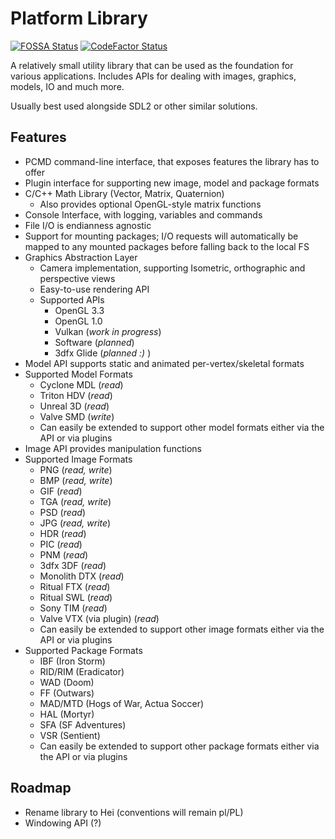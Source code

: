 # Platform Library
[![FOSSA Status](https://app.fossa.io/api/projects/git%2Bgithub.com%2FTalonBraveInfo%2Fplatform.svg?type=shield)](https://app.fossa.io/projects/git%2Bgithub.com%2FTalonBraveInfo%2Fplatform?ref=badge_shield) [![CodeFactor Status](https://www.codefactor.io/Content/badges/D.svg)](https://www.codefactor.io/repository/github/talonbraveinfo/platform)

A relatively small utility library that can be used as the foundation for various applications. 
Includes APIs for dealing with images, graphics, models, IO and much more.

Usually best used alongside SDL2 or other similar solutions.

## Features

- PCMD command-line interface, that exposes features the library has to offer
- Plugin interface for supporting new image, model and package formats
- C/C++ Math Library (Vector, Matrix, Quaternion)
    - Also provides optional OpenGL-style matrix functions
- Console Interface, with logging, variables and commands
- File I/O is endianness agnostic
- Support for mounting packages; I/O requests will automatically be mapped to any 
mounted packages before falling back to the local FS
- Graphics Abstraction Layer
    - Camera implementation, supporting Isometric, orthographic and perspective views
    - Easy-to-use rendering API
    - Supported APIs
        - OpenGL 3.3
        - OpenGL 1.0
        - Vulkan (*work in progress*)
        - Software (*planned*)
        - 3dfx Glide (*planned :)* )
- Model API supports static and animated per-vertex/skeletal formats
- Supported Model Formats
    - Cyclone MDL (*read*)
    - Triton HDV (*read*)
    - Unreal 3D (*read*)
    - Valve SMD (*write*)
    - Can easily be extended to support other model formats either via the API or via plugins
- Image API provides manipulation functions
- Supported Image Formats
    - PNG (*read, write*)
    - BMP (*read, write*)
    - GIF (*read*)
    - TGA (*read, write*)
    - PSD (*read*)
    - JPG (*read, write*)
    - HDR (*read*)
    - PIC (*read*)
    - PNM (*read*)
    - 3dfx 3DF (*read*)
    - Monolith DTX (*read*)
    - Ritual FTX (*read*)
    - Ritual SWL (*read*)
    - Sony TIM (*read*)
    - Valve VTX (via plugin) (*read*)
    - Can easily be extended to support other image formats either via the API or via plugins
- Supported Package Formats
    - IBF (Iron Storm)
    - RID/RIM (Eradicator)
    - WAD (Doom)
    - FF (Outwars)
    - MAD/MTD (Hogs of War, Actua Soccer)
    - HAL (Mortyr)
    - SFA (SF Adventures)
    - VSR (Sentient)
    - Can easily be extended to support other package formats either via the API or via plugins
    
## Roadmap

- Rename library to Hei (conventions will remain pl/PL)
- Windowing API (?)
